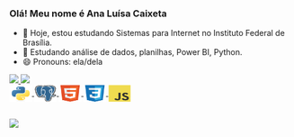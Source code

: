 ### Olá! Meu nome é Ana Luísa Caixeta

- 🔭 Hoje, estou estudando Sistemas para Internet no Instituto Federal de Brasília.
- 🌱 Estudando análise de dados, planilhas, Power BI, Python.
- 😄 Pronouns: ela/dela

<div>
  <a href="https://github.com/Ana-Caixeta">
  <img height="180cm" src="https://github-readme-stats.vercel.app/api?username=ana-caixeta&show_icons=true&theme=radical&include_all_commits=true&count_private=true"/>
  <img height="180cm" src="https://github-readme-stats.vercel.app/api/top-langs/?username=ana-caixeta&layout=compact&langs_count=16&theme=radical"/>
</div>

<div>
  <img align="center" alt="Ana-Python" height="30" width="40" src="https://raw.githubusercontent.com/devicons/devicon/master/icons/python/python-original.svg">
  <img align="center" alt="Ana-Postgresql" height="30" width="40" src="https://raw.githubusercontent.com/devicons/devicon/master/icons/postgresql/postgresql-original.svg">
  <img align="center" alt="Ana-HTML" height="30" width="40" src="https://raw.githubusercontent.com/devicons/devicon/master/icons/html5/html5-original.svg">
  <img align="center" alt="Ana-CSS" height="30" width="40" src="https://raw.githubusercontent.com/devicons/devicon/master/icons/css3/css3-original.svg">
  <img align="center" alt="Ana-JavaScript" height="30" width="40" src="https://raw.githubusercontent.com/devicons/devicon/master/icons/javascript/javascript-original.svg">
</div>

##

<div>
  <a href="https://www.linkedin.com/in/ana-luisa-caixeta" target="_blank"><img src="https://img.shields.io/badge/-LinkedIn-%230077B5?style=for-the-badge&logo=linkedin&logoColor=white" target="_blank"></a> 
</div>
